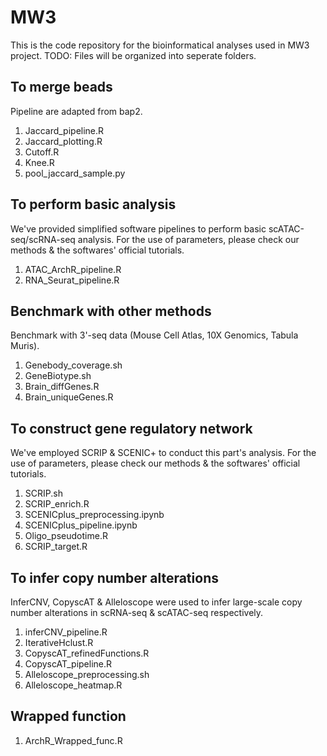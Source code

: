 # MW3
This is the code repository for the bioinformatical analyses used in MW3 project. 
TODO: Files will be organized into seperate folders. 
## To merge beads
Pipeline are adapted from bap2.
1. Jaccard_pipeline.R
2. Jaccard_plotting.R
3. Cutoff.R
4. Knee.R
5. pool_jaccard_sample.py
## To perform basic analysis
We've provided simplified software pipelines to perform basic scATAC-seq/scRNA-seq analysis. For the use of parameters, please check our methods & the softwares' official tutorials.
1. ATAC_ArchR_pipeline.R
2. RNA_Seurat_pipeline.R
## Benchmark with other methods
Benchmark with 3'-seq data (Mouse Cell Atlas, 10X Genomics, Tabula Muris). 
1. Genebody_coverage.sh
2. GeneBiotype.sh
3. Brain_diffGenes.R
4. Brain_uniqueGenes.R
## To construct gene regulatory network
We've employed SCRIP & SCENIC+ to conduct this part's analysis. For the use of parameters, please check our methods & the softwares' official tutorials.
1. SCRIP.sh
2. SCRIP_enrich.R
3. SCENICplus_preprocessing.ipynb
4. SCENICplus_pipeline.ipynb
5. Oligo_pseudotime.R
6. SCRIP_target.R
## To infer copy number alterations
InferCNV, CopyscAT & Alleloscope were used to infer large-scale copy number alterations in scRNA-seq & scATAC-seq respectively. 
1. inferCNV_pipeline.R
2. IterativeHclust.R
3. CopyscAT_refinedFunctions.R
4. CopyscAT_pipeline.R
5. Alleloscope_preprocessing.sh
6. Alleloscope_heatmap.R
## Wrapped function
1. ArchR_Wrapped_func.R
